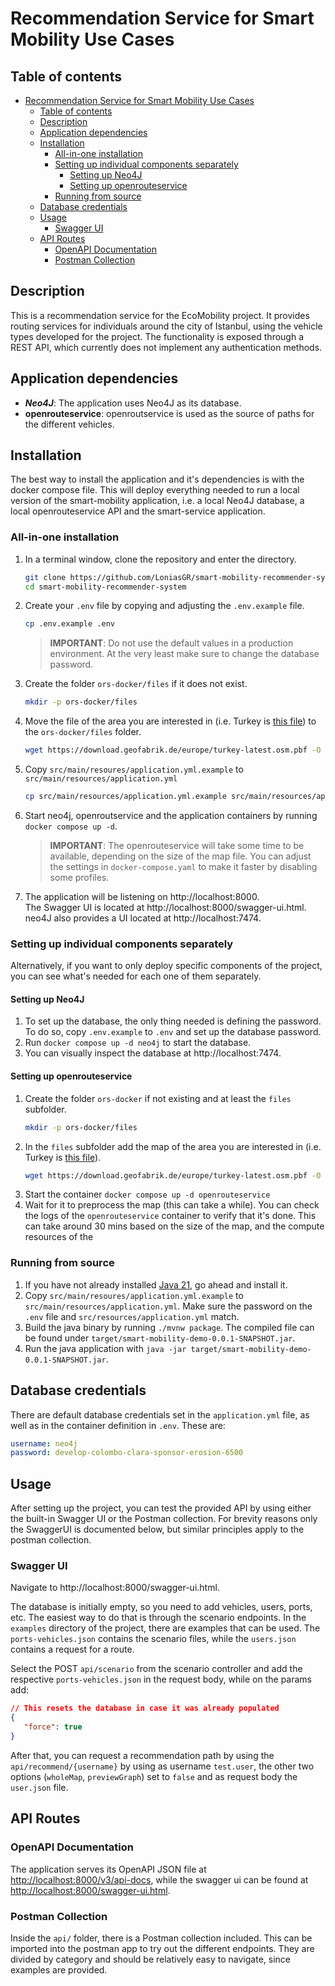 # Recommendation Service for Smart Mobility Use Cases

## Table of contents
- [Recommendation Service for Smart Mobility Use Cases](#recommendation-service-for-smart-mobility-use-cases)
  - [Table of contents](#table-of-contents)
  - [Description](#description)
  - [Application dependencies](#application-dependencies)
  - [Installation](#installation)
    - [All-in-one installation](#all-in-one-installation)
    - [Setting up individual components separately](#setting-up-individual-components-separately)
      - [Setting up Neo4J](#setting-up-neo4j)
      - [Setting up openrouteservice](#setting-up-openrouteservice)
    - [Running from source](#running-from-source)
  - [Database credentials](#database-credentials)
  - [Usage](#usage)
    - [Swagger UI](#swagger-ui)
  - [API Routes](#api-routes)
    - [OpenAPI Documentation](#openapi-documentation)
    - [Postman Collection](#postman-collection)


## Description

This is a recommendation service for the EcoMobility project. It provides routing services for
individuals around the city of Istanbul, using the vehicle types developed for the project. The functionality is
exposed through a REST API, which currently does not implement any authentication methods.


## Application dependencies

* ***Neo4J***: The application uses Neo4J as its database.
* **openrouteservice**: openroutservice is used as the source of paths for the different vehicles.

## Installation

The best way to install the application and it's dependencies is 
with the docker compose file. This will deploy everything needed to run a local version of the smart-mobility application, i.e. a local Neo4J database, a local openrouteservice API and the smart-service application.

### All-in-one installation

1. In a terminal window, clone the repository and enter the directory.

   ```bash
   git clone https://github.com/LoniasGR/smart-mobility-recommender-system
   cd smart-mobility-recommender-system
   ```
2. Create your `.env` file by copying and adjusting the `.env.example` file.
   ```bash
   cp .env.example .env
   ```
   >  **IMPORTANT**: Do not use the default values in a production environment. At the very least make sure to change the database password.

3.  Create the folder `ors-docker/files` if it does not exist.
    ```bash
    mkdir -p ors-docker/files
    ```
4. Move the file of the area you are interested in (i.e. Turkey is [this file](https://download.geofabrik.de/europe/turkey-latest.osm.pbf)) to the `ors-docker/files` folder.
   ```bash
   wget https://download.geofabrik.de/europe/turkey-latest.osm.pbf -O ors-docker/files/turkey-latest.osm.pbf
   ```
5. Copy `src/main/resoures/application.yml.example` to `src/main/resources/application.yml`
   ```bash
   cp src/main/resources/application.yml.example src/main/resources/application.yml
   ```
6. Start neo4j, openroutservice and the application containers by running `docker compose up -d`.
   > **IMPORTANT**: The openrouteservice will take some time to be available, depending on the size of the map file. You can adjust the settings in `docker-compose.yaml` to make it faster by disabling some profiles.
7. The application will be listening on http://localhost:8000. <br>
   The Swagger UI is located at http://localhost:8000/swagger-ui.html. <br>
   neo4J also provides a UI located at http://localhost:7474.

### Setting up individual components separately

Alternatively, if you want to only deploy specific components of the project, you can see what's needed for each one of them separately.

#### Setting up Neo4J

1. To set up the database, the only thing needed is defining the password. To do so, copy `.env.example` to `.env` and set up the database password.
2. Run `docker compose up -d neo4j` to start the database. 
3. You can visually inspect the database at http://localhost:7474.

#### Setting up openrouteservice

1. Create the folder `ors-docker` if not existing and at least the `files` subfolder.
   ```bash
   mkdir -p ors-docker/files
   ```
2. In the `files` subfolder add the map of the area you are interested in (i.e. Turkey is [this file](https://download.geofabrik.de/europe/turkey-latest.osm.pbf)).
   ```bash
   wget https://download.geofabrik.de/europe/turkey-latest.osm.pbf -O ors-docker/files/turkey-latest.osm.pbf
   ```
3. Start the container `docker compose up -d openrouteservice`
4. Wait for it to preprocess the map (this can take a while). You can check the logs of the `openrouteservice` container to verify that it's done. This can take around 30 mins based on the size of the map, and the compute resources of the 

### Running from source

1. If you have not already installed [Java 21](https://jdk.java.net/21/), go ahead and install it.
2. Copy `src/main/resoures/application.yml.example` to `src/main/resources/application.yml`. Make sure the password on the `.env` file and `src/resources/application.yml` match.
3. Build the java binary by running `./mvnw package`. The compiled file can be found under
   `target/smart-mobility-demo-0.0.1-SNAPSHOT.jar`.
4. Run the java application with `java -jar target/smart-mobility-demo-0.0.1-SNAPSHOT.jar`.

## Database credentials

There are default database credentials set in the `application.yml` file, as well as in the container definition
in `.env`. These are:

```yaml
username: neo4j
password: develop-colombo-clara-sponsor-erosion-6500
```

## Usage

After setting up the project, you can test the provided API by using either the built-in Swagger UI or the Postman collection. For brevity reasons only the SwaggerUI is documented below, but similar principles apply to the postman collection.

### Swagger UI

Navigate to http://localhost:8000/swagger-ui.html.

The database is initially empty, so you need to add vehicles, users, ports, etc. The easiest way to do that is through the scenario endpoints. In the `examples` directory of the project, there are examples that can be used. The `ports-vehicles.json` contains the scenario files, while the `users.json` contains a request for a route. 

Select the POST `api/scenario` from the scenario controller and add the respective `ports-vehicles.json` in the request body, while on the params add:
```json
// This resets the database in case it was already populated
{
   "force": true 
}
```

After that, you can request a recommendation path by using the `api/recommend/{username}` by using as username `test.user`, the other two options (`wholeMap`, `previewGraph`) set to `false` and as request body the `user.json` file.

## API Routes

### OpenAPI Documentation

The application serves its OpenAPI JSON file at [http://localhost:8000/v3/api-docs](http://localhost:8000/v3/api-docs), while the swagger ui can be found at [http://localhost:8000/swagger-ui.html](http://localhost:8000/swagger-ui.html). 

### Postman Collection

Inside the `api/` folder, there is a Postman collection included. This can be imported into the postman app
to try out the different endpoints. They are divided by category and should be relatively easy to navigate, since examples are provided.